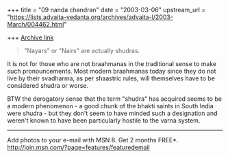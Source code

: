 +++
title = "09 nanda chandran"
date = "2003-03-06"
upstream_url = "https://lists.advaita-vedanta.org/archives/advaita-l/2003-March/004462.html"

+++
[Archive link](https://lists.advaita-vedanta.org/archives/advaita-l/2003-March/004462.html)

>"Nayars" or "Nairs" are actually shudras.

It is not for those who are not braahmanas in the traditional sense to make
such pronouncements. Most modern braahmanas today since they do not live by
their svadharma, as per shaastric rules, will themselves have to be
considered shudra or worse.

BTW the derogatory sense that the term "shudra" has acquired seems to be a
modern phenomenon - a good chunk of the bhakti saints in South India were
shudra - but they don't seem to have minded such a designation and weren't
known to have been particularly hostile to the varna system.


_________________________________________________________________
Add photos to your e-mail with MSN 8. Get 2 months FREE*.
http://join.msn.com/?page=features/featuredemail


